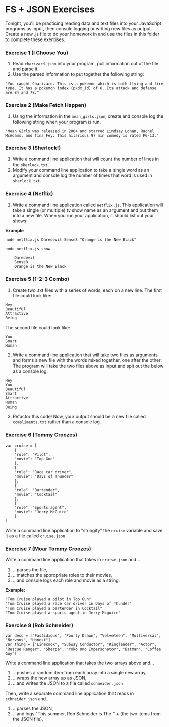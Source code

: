 # FS + JSON Exercises

Tonight, you'll be practicing reading data and text files into your JavaScript programs as input, then console logging or writing new files as output. Create a new .js file to do your homework in and use the files in this folder to complete these exercises.

### Exercise 1 (I Choose You)

1. Read `charizard.json` into your program, pull information out of the file and parse it.
2. Use the parsed information to put together the following string:

```
"You caught Charizard. This is a pokemon which is both flying and fire type. It has a pokemon index (pkdx_id) of 6. Its attack and defense are 84 and 78."

```

### Exercise 2 (Make Fetch Happen)

1. Using the information in the `mean_girls.json`, create and console log the following string when your program is run.

```
"Mean Girls was released in 2004 and starred Lindsay Lohan, Rachel McAdams, and Tina Fey. This hilarious 97 min comedy is rated PG-13."

```

### Exercise 3 (Sherlock!)

1. Write a command line application that will count the number of lines in the `sherlock.txt`.
2. Modify your command line application to take a single word as an argument and console log the number of times that word is used in `sherlock.txt`.

### Exercise 4 (Netflix)

1. Write a command line application called `netflix.js`. This application will take a single (or multiple) tv show name as an argument and put them into a new file. When you run your application, it should list out your shows:

**Example**
```
node netflix.js Daredevil Sense8 "Orange is the New Black"

node netflix.js show

	Daredevil
	Sense8
	Orange is the New Black
```

### Exercise 5 (1-2-3 Combo)

1. Create two .txt files with a series of words, each on a new line. The first file could look like:
```
Hey
Beautiful
Attractive
Being
```
The second file could look like:
```
You
Smart
Human
```
2. Write a command line application that will take two files as arguments and forms a new file with the words mixed together, one after the other:
The program will take the two files above as input and spit out the below as a console log:
```
Hey
You
Beautiful
Smart
Attractive
Human
Being
```
3. Refactor this code! Now, your output should be a new file called `compliments.txt` rather than a console log.

### Exercise 6 (Tommy Croozes)

```
var cruise = [
	{
	"role": "Pilot",
	"movie": "Top Gun"
	},
	{
	"role": "Race car driver",
	"movie": "Days of Thunder"
	},
	{
	"role": "Bartender",
	"movie": "Cocktail"
	},
	{
	"role": "Sports agent",
	"movie": "Jerry McGuire"
	}
]
```

Write a command line application to "stringify" the `cruise` variable and save it as a file called `cruise.json`

### Exercise 7 (Moar Tommy Croozes)

Write a command line application that takes in `cruise.json` and...

1. ...parses the file,
2. ...matches the appropriate roles to their movies,
3. ...and console logs each role and movie as a string.

**Example:**
```
"Tom Cruise played a pilot in Top Gun"
"Tom Cruise played a race car driver in Days of Thunder"
"Tom Cruise played a bartender in Cocktail"
"Tom Cruise played a sports agent in Jerry Mcguire"
```

### Exercise 8 (Rob Schneider)

```
var desc = ["Fastidious", "Poorly Drawn", "Velveteen", "Multiversal", "Nervous", "Honest"]
var thing = ["Linecook", "Subway Conductor", "Ringleader", "Actor", "Rescue Ranger", "Sherpa", "Yoko Ono Impersonator", "Batman", "Coffee Guy"]
```

Write a command line application that takes the two arrays above and...

1. ...pushes a random item from each array into a single new array,
2. ...wraps the new array up as JSON,
3. ...and writes the JSON to a file called `schneider.json`

Then, write a separate command line application that reads in `schneider.json` and...

1. ...parses the JSON,
2. ...and logs "This summer, Rob Schneider is The " + (the two items from the JSON file).
